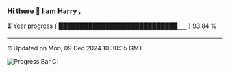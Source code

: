 ### Hi there 👋 I am Harry , 

⏳ Year progress { ████████████████████████████▁▁ } 93.84 %

---

⏰ Updated on Mon, 09 Dec 2024 10:30:35 GMT

![Progress Bar CI](https://github.com/duykhang68/duykhang68/workflows/Progress%20Bar%20CI/badge.svg)
